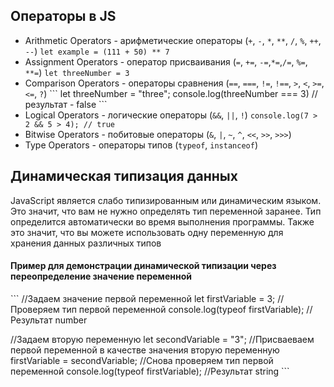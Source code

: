 ## Операторы в JS
- Arithmetic Operators - арифметические операторы (```+```, ```-```, ```*```, ```**```, ```/```, ```%```, ```++```, ```--```)
    ```let example = (111 + 50) ** 7```
- Assignment Operators - оператор присваивания (```=```, ```+=```, ```-=```,```*=```,```/=```, ```%=```, ```**=```)
    ```let threeNumber = 3```
- Comparison Operators - операторы сравнения (```==```, ```===```, ```!=```, ```!==```, ```>```, ```<```, ```>=```, ```<=```, ```?```)
    \```
    let threeNumber = "three";
    console.log(threeNumber === 3)
    // результат - false
    \```
- Logical Operators - логические  операторы (```&&```, ```||```, ```!```)
    ```console.log(7 > 2 && 5 > 4); // true```
- Bitwise Operators - побитовые операторы (```&```, ```|```, ```~```, ```^```, ```<<```, ```>>```, ```>>>```)
- Type Operators - операторы типов (```typeof```, ```instanceof```)

## Динамическая типизация данных
JavaScript является слабо типизированным или динамическим языком. Это значит, что вам не нужно определять тип переменной заранее. Тип определится автоматически во время выполнения программы. Также это значит, что вы можете использовать одну переменную для хранения данных различных типов
#### Пример для демонстрации динамической типизации через переопределение значение переменной
\```
//Задаем значение первой переменной
let firstVariable = 3;
//Проверяем тип первой переменной
console.log(typeof firstVariable);
//Результат number

//Задаем вторую переменную
let secondVariable = "3";
//Присваеваем первой переменной в качестве значения вторую переменную
firstVariable = secondVariable;
//Снова проверяем тип первой переменной
console.log(typeof firstVariable);
//Результат string
\```